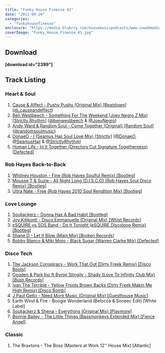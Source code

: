 ```yaml
---
title: "Funky House Finesse 41"
date: "2011-09-24"
categories: 
  - "funkyhousefinesse"
enclosure: "https://media.blubrry.com/housemusicpodcasts/www.sowebmediauk.co.uk/dj-shows/OnePhatDj2/Funky_House_Finesse_41_September_2011_128.mp3 audio/mpeg "
coverImage: "Funky_House_Finesse_41.jpg"
---
```


## Download

**\[download id="2399"\]**

## Track Listing

### Heart & Soul

1. [Cause & Affect - Pushy Pushy (Original Mix) \[Beatdown\]](https://www.beatport.com/track/pushy-pushy-original-mix/2083314) ([@\_causeandeffect](https://twitter.com/_causeandeffect))
2. [Ben Westbeech - Something For The Weekend (Joey Negro Z Mix) \[Strictly Rhythm\]](https://www.beatport.com/track/something-for-the-weekend-joey-negro-z-mix/2077961) ([@benwestbeech](https://twitter.com/benwestbeech) & [@JoeyNegro](https://twitter.com/JoeyNegro))
3. [Andy Ward & Random Soul - Come Together (Original) \[Random Soul\]](https://www.traxsource.com/index.php?act=show&fc=tpage&cr=titles&cv=106602) ([@randomsoulmusic](https://twitter.com/randomsoulmusic/))
4. [DonaeO - I (Seamus Haji Soul Love Mix) \[Strictly\]](https://clk.tradedoubler.com/click?p=23708&a=1254950&url=http%3A%2F%2Fitunes.apple.com%2Fgb%2Falbum%2Fi-seamus-haji-soul-love-mix%2Fid451207570%3Fi%3D451207581%26uo%3D4%26partnerId%3D2003) ([@DonaeO](https://twitter.com/DONAEO), [@SeamusHaji](https://twitter.com/seamushaji) & [@StrictlyRhythm](https://twitter.com/strictlyrhythm))
5. [Human Life - In It Together (Directors Cut Signature Togetherness) \[Defected\]](https://clk.tradedoubler.com/click?p=23708&a=1254950&url=http%3A%2F%2Fitunes.apple.com%2Fgb%2Falbum%2Fin-it-together-directors-cut%2Fid452392203%3Fi%3D452392219%26uo%3D4%26partnerId%3D2003)

### Rob Hayes Back-to-Back

1. [Whitney Houston - Fine (Rob Hayes Soulful Remix) \[Bootleg\]](https://soundcloud.com/rob-hayes/whitney-houston-fine-rob-hayes)
2. [Mousse T & Suzie - All Night Long (D.I.S.C.O) (Rob Hayes Soul Disco Remix) \[Bootleg\]](https://soundcloud.com/rob-hayes/mousse-t-suzie-all-night-long)
3. [Ultra Nate - Free (Rob Hayes 2010 Soul Rendition Mix) \[Bootleg\]](https://soundcloud.com/rob-hayes)

### Love Lounge

1. [Souljackerz - Donna Has A Bad Habit \[Bootleg\]](https://soundcloud.com/souljackerz/souljackerz-donna-has-a-bad-habit)
2. [Joy Kitikonti - Disco Emmanuelle (Original Mix) \[Whist Records\]](https://www.beatport.com/track/disco-emmanuelle-original-mix/2075594)
3. [eSQUIRE vs SOS Band - Do It Tonight (eSQUIRE Discoloop Remix) \[Bootleg\]](https://soundcloud.com/esquiremusic/esquire-vs-sos-band-do-it)
4. [Shane D - Let It Blow (Main Mix) \[Broken Records\]](https://clk.tradedoubler.com/click?p=23708&a=1254950&url=http%3A%2F%2Fitunes.apple.com%2Fgb%2Falbum%2Flet-it-blow-main-mix%2Fid404757727%3Fi%3D404757751%26uo%3D4%26partnerId%3D2003)
5. [Bobby Blanco & Miki Moto - Black Sugar (Warren Clarke Mix) \[Defected\]](https://onephatdj.trackitdown.net/genre/house/track/1590120.html)

### Disco Tech

1. [The Jackson Conspiracy - Work That Out (Dirty Freek Remix) \[Disco Boots\]](https://www.djdownload.com/mp3-detail/The+Jackson+Conspiracy/Work+That+Out/Disco+Boots/4006768)
2. [Gooden & Park Inc ft Byron Stingily - Shady (Love To Infinity Club Mix) \[Bush Records\]](https://www.beatport.com/release/shady/393081)
3. [Ivan The Terrible - Yellow Fronts Brown Backs (Dirty Freek Makin Me High Remix) \[Disco Bomb\]](https://www.djdownload.com/mp3-detail/Ivan+The+Terrible/Yellow+Fronts+Brown+Backs/Disco+Bomb/4301574)
4. [J Paul Getto - Need More Music (Original Mix) \[Guesthouse Music\]](https://www.beatport.com/track/need-more-music-original-mix/2082346)
5. Earth Wind & Fire - Boogie Wonderland (Belocca & Soneec Edit) \[White Label\]
6. [Souljackerz & Shena - Everything (Original Mix) \[Playmore\]](https://www.traxsource.com/index.php?act=show&fc=tpage&cr=titles&cv=111473&alias=upfront)
7. [Bonnie Bailey - The Little Things (Bassmonkeys Extended Mix) \[Fierce Angel\]](https://www.amazon.co.uk/gp/product/B005C81BUI/ref=as_li_ss_tl?ie=UTF8&tag=onephatdj-21&linkCode=as2&camp=1634&creative=19450&creativeASIN=B005C81BUI)

### Classic

1. The Braxtons - The Boss (Masters at Work 12'' House Mix) \[Atlantic\]
